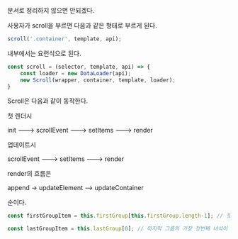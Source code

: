 문서로 정리하지 않으면 안되겠다.

사용자가 scroll을 부르면 다음과 같은 형태로 부르게 된다. 


```js
scroll('.container', template, api);
```



내부에서는 요런식으로 된다.

```js
const scroll = (selector, template, api) => {
    const loader = new DataLoader(api);
    new Scroll(wrapper, container, template, loader);
}
```

Scroll은 다음과 같이 동작한다.

첫 렌더시

init ---> scrollEvent ---> setItems ---> render


업데이트시 

scrollEvent ---> setItems ---> render


render의 흐름은

append -> updateElement --> updateContainer

순이다.


```js
const firstGroupItem = this.firstGroup[this.firstGroup.length-1]; // 첫번째 그룹의 꽁지가 보이면 위쪽을불러오고

const lastGroupItem = this.lastGroup[0]; // 마지막 그룹의 가장 첫번째 녀석이 보이면 아래를 불러온다
```
